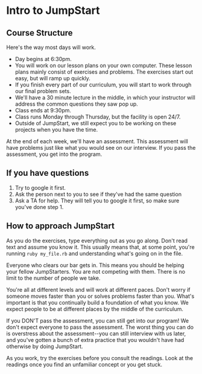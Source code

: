 # Intro to JumpStart

## Course Structure

Here's the way most days will work.

* Day begins at 6:30pm.
* You will work on our lesson plans on your own computer.  These lesson plans mainly consist of exercises and problems.  The exercises start out easy, but will ramp up quickly.
* If you finish every part of our curriculum, you will start to work through our final problem sets.
* We'll have a 30 minute lecture in the middle, in which your instructor will address the common questions they saw pop up.
* Class ends at 9:30pm.
* Class runs Monday through Thursday, but the facility is open 24/7.
* Outside of JumpStart, we still expect you to be working on these projects when you have the time.

At the end of each week, we'll have an assessment.  This assessment will have problems just like what you would see on our interview.  If you pass the assessment, you get into the program.

## If you have questions

1. Try to google it first.
2. Ask the person next to you to see if they've had the same question
3. Ask a TA for help.  They will tell you to google it first, so make sure you've done step 1.

## How to approach JumpStart

As you do the exercises, type everything out as you go along.  Don't read text and assume you know it.  This usually means that, at some point, you're running `ruby my_file.rb` and understanding what's going on in the file.

Everyone who clears our bar gets in.  This means you should be helping your fellow JumpStarters.  You are not competing with them.  There is no limit to the number of people we take.

You're all at different levels and will work at different paces.  Don't worry if someone moves faster than you or solves problems faster than you.  What's important is that you continually build a foundation of what you know.  We expect people to be at different places by the middle of the curriculum.

If you DON'T pass the assessment, you can still get into our program!  We don't expect everyone to pass the assessment.  The worst thing you can do is overstress about the assessment--you can still interview with us later, and you've gotten a bunch of extra practice that you wouldn't have had otherwise by doing JumpStart.

As you work, try the exercises before you consult the readings.  Look at the readings once you find an unfamiliar concept or you get stuck.
